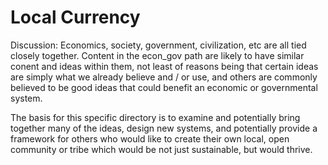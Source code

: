 Local Currency
================

Discussion:
Economics, society, government, civilization, etc are all tied closely together.  Content in the econ_gov path are likely to have similar conent and ideas within them, not least of reasons being that certain ideas are simply what we already believe and / or use, and others are commonly believed to be good ideas that could benefit an economic or governmental system.

The basis for this specific directory is to examine and potentially bring together many of the ideas, design new systems, and potentially provide a framework for others who would like to create their own local, open community or tribe which would be not just sustainable, but would thrive.
